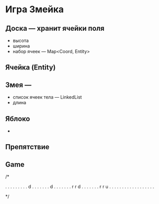 # Игра Змейка

## Доска — хранит ячейки поля
- высота
- ширина
- набор ячеек — Map<Coord, Entity>

## Ячейка (Entity)

## Змея — 
- список ячеек тела — LinkedList<Coord>
- длина

## Яблоко
- 

## Препятствие

## Game

/*

. . . . . . . .
. d . . . . . .
. d . . . . . .
. r r d . . . .
. . . r r u . .
. . . . . . . .
. . . . . . . .

*/
